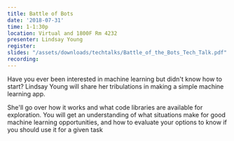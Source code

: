 ```yaml
---
title: Battle of Bots
date: '2018-07-31'
time: 1-1:30p
location: Virtual and 1800F Rm 4232
presenter: Lindsay Young
register:
slides: "/assets/downloads/techtalks/Battle_of_the_Bots_Tech_Talk.pdf"
recording:
---
```


Have you ever been interested in machine learning but didn't know how to start? Lindsay Young will share her tribulations in making a simple machine learning app.



She'll go over how it works and what code libraries are available for exploration. You will get an understanding of what situations make for good machine learning opportunities, and how to evaluate your options to know if you should use it for a given task

